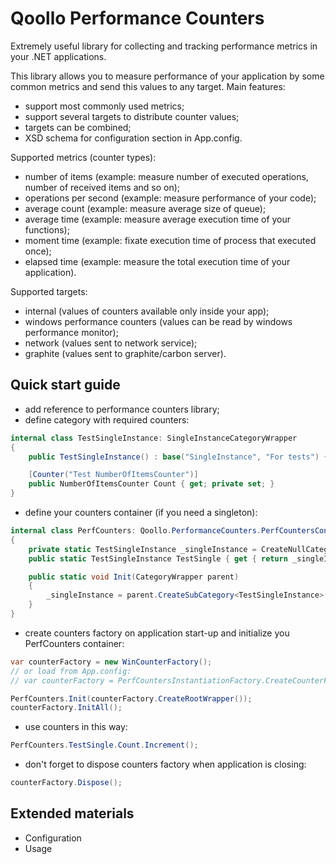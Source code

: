 Qoollo Performance Counters
====================

Extremely useful library for collecting and tracking performance metrics in your .NET applications.



This library allows you to measure performance of your application by some common metrics and send this values to any target.
Main features:
- support most commonly used metrics;
- support several targets to distribute counter values;
- targets can be combined;
- XSD schema for configuration section in App.config.



Supported metrics (counter types):
- number of items (example: measure number of executed operations, number of received items and so on);
- operations per second (example: measure performance of your code);
- average count (example: measure average size of queue);
- average time (example: measure average execution time of your functions);
- moment time (example: fixate execution time of process that executed once);
- elapsed time (example: measure the total execution time of your application).



Supported targets:
- internal (values of counters available only inside your app);
- windows performance counters (values can be read by windows performance monitor);
- network (values sent to network service);
- graphite (values sent to graphite/carbon server).




## Quick start guide
- add reference to performance counters library;
- define category with required counters:
```C#
internal class TestSingleInstance: SingleInstanceCategoryWrapper
{
    public TestSingleInstance() : base("SingleInstance", "For tests") { }

    [Counter("Test NumberOfItemsCounter")]
    public NumberOfItemsCounter Count { get; private set; }
}
```
- define your counters container (if you need a singleton):
```C#
internal class PerfCounters: Qoollo.PerformanceCounters.PerfCountersContainer
{
    private static TestSingleInstance _singleInstance = CreateNullCategoryWrapper<TestSingleInstance>();
    public static TestSingleInstance TestSingle { get { return _singleInstance; } }

    public static void Init(CategoryWrapper parent)
    {
        _singleInstance = parent.CreateSubCategory<TestSingleInstance>();
    }
}
```
- create counters factory on application start-up and initialize you PerfCounters container:
```C#
var counterFactory = new WinCounterFactory();
// or load from App.config:
// var counterFactory = PerfCountersInstantiationFactory.CreateCounterFactoryFromAppConfig("PerfCountersConfigurationSection");

PerfCounters.Init(counterFactory.CreateRootWrapper());
counterFactory.InitAll();
```
- use counters in this way:
```C#
PerfCounters.TestSingle.Count.Increment();
```
- don't forget to dispose counters factory when application is closing:
```C#
counterFactory.Dispose();
```


## Extended materials
- Configuration
- Usage